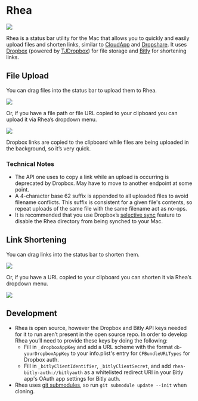 # Rhea

[![](https://dl.dropboxusercontent.com/s/ic4r48xv2ru5r3l/4ba5c0bcdbdf7d79eb87a72f42f16f72-12wH.jpg?dl=0)](https://en.wikipedia.org/wiki/Rhea_(moon))

Rhea is a status bar utility for the Mac that allows you to quickly and easily upload files and shorten links, similar to [CloudApp](https://www.getcloudapp.com/) and [Dropshare](https://dropshare.app). It uses [Dropbox](https://www.dropbox.com/developers) (powered by [TJDropbox](https://github.com/timonus/TJDropbox)) for file storage and [Bitly](https://dev.bitly.com) for shortening links.

## File Upload

You can drag files into the status bar to upload them to Rhea.

![](https://dl.dropboxusercontent.com/s/g9drnbw4rpr9ytt/1-vC9R.gif?dl=0)

Or, if you have a file path or file URL copied to your clipboard you can upload it via Rhea’s dropdown menu.

![](https://dl.dropboxusercontent.com/s/ae44aa9z4p9a3ig/2-bxlw.gif?dl=0)

Dropbox links are copied to the clipboard while files are being uploaded in the background, so it’s very quick.

### Technical Notes
- The API one uses to copy a link while an upload is occurring is deprecated by Dropbox. May have to move to another endpoint at some point.
- A 4-character base 62 suffix is appended to all uploaded files to avoid filename conflicts. This suffix is consistent for a given file's contents, so repeat uploads of the same file with the same filename act as no-ops.
- It is recommended that you use Dropbox’s [selective sync](https://www.dropbox.com/en/help/175) feature to disable the Rhea directory from being synched to your Mac.

## Link Shortening

You can drag links into the status bar to shorten them.

![](https://dl.dropboxusercontent.com/s/8sgrwkzcnib5isl/3-JqyP.gif?dl=0)

Or, if you have a URL copied to your clipboard you can shorten it via Rhea’s dropdown menu.

![](https://dl.dropboxusercontent.com/s/yo2brd16yl7q91k/4-6ql9.gif?dl=0)

## Development

- Rhea is open source, however the Dropbox and Bitly API keys needed for it to run aren’t present in the open source repo. In order to develop Rhea you’ll need to provide these keys by doing the following:
	- Fill in `_dropboxAppKey` and add a URL scheme with the format `db-yourDropboxAppKey` to your info.plist's entry for `CFBundleURLTypes` for Dropbox auth.
	- Fill in `_bitlyClientIdentifier`, `_bitlyClientSecret`, and add `rhea-bitly-auth://bitlyauth` as a whitelisted redirect URI in your Bitly app's OAuth app settings for Bitly auth.
- Rhea uses [git submodules](https://git-scm.com/book/en/v2/Git-Tools-Submodules), so run `git submodule update --init` when cloning.